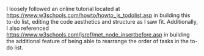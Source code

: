 I loosely followed an online tutorial located at https://www.w3schools.com/howto/howto_js_todolist.asp in building this to-do list, editing the code aesthetics and structure as I saw fit. Additionally, I also referenced https://www.w3schools.com/jsref/met_node_insertbefore.asp in building the additional feature of being able to rearrange the order of tasks in the to-do list.
